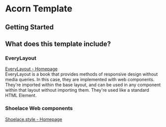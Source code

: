 # Acorn Template

## Getting Started

## What does this template include?

### EveryLayout

[EveryLayout - Homepage](https://every-layout.dev/) \
EveryLayout is a book that provides methods of responsive design without media
queries. In this case, they are implemented with web components. They're
imported within the base layout, and can be used in any component within that
layout without importing them. They're used like a standard HTML Element.

### Shoelace Web components

[Shoelace.style - Homepage](https://shoelace.style/)
